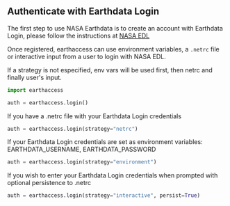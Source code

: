## Authenticate with Earthdata Login

The first step to use NASA Earthdata is to create an account with Earthdata Login, please follow the instructions at [NASA EDL](https://urs.earthdata.nasa.gov/)

Once registered, earthaccess can use environment variables, a `.netrc` file or interactive input from a user to login with NASA EDL.

If a strategy is not especified, env vars will be used first, then netrc and finally user's input.

```py
import earthaccess

auth = earthaccess.login()
```

If you have a .netrc file with your Earthdata Login credentials

```py
auth = earthaccess.login(strategy="netrc")
```

If your Earthdata Login credentials are set as environment variables: EARTHDATA_USERNAME, EARTHDATA_PASSWORD

```py
auth = earthaccess.login(strategy="environment")
```

If you wish to enter your Earthdata Login credentials when prompted with optional persistence to .netrc

```py
auth = earthaccess.login(strategy="interactive", persist=True)
```
